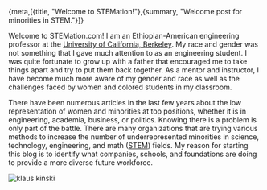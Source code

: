 {meta,[{title, "Welcome to STEMation!"},{summary, "Welcome post for minorities in STEM."}]}

Welcome to STEMation.com! I am an Ethiopian-American engineering professor at the [University of California, Berkeley](//oconnell.berkeley.edu). My race and gender was not something that I gave much attention to as an engineering student. I was quite fortunate to grow up with a father that encouraged me to take things apart and try to put them back together. As a mentor and instructor, I have become much more aware of my gender and race as well as the challenges faced by women and colored students in my classroom. 

There have been numerous articles in the last few years about the low representation of women and minorities at top positions, whether it is in engineering, academia, business, or politics. Knowing there is a problem is only part of the battle. There are many organizations that are trying various methods to increase the number of underrepresented minorities in science, technology, engineering, and math ([STEM](//en.wikipedia.org/wiki/Science,_Technology,_Engineering,_and_Mathematics)) fields. My reason for starting this blog is to identify what companies, schools, and foundations are doing to provide a more diverse future workforce.


![klaus kinski](/assets/images/OConnell_Portrait_sm2.jpg)


